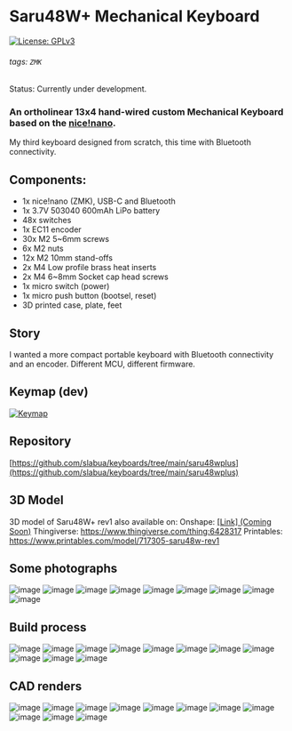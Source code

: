 # Saru48W+ Mechanical Keyboard
[![License: GPLv3][GPLimg]][GPLurl]
###### tags: `ZMK`
Status: Currently under development.

### An ortholinear 13x4 hand-wired custom Mechanical Keyboard based on the [nice!nano](https://nicekeyboards.com/nice-nano).


My third keyboard designed from scratch, this time with Bluetooth connectivity.

## Components:
- 1x nice!nano (ZMK), USB-C and Bluetooth
- 1x 3.7V 503040 600mAh LiPo battery
- 48x switches
- 1x EC11 encoder
- 30x M2 5~6mm screws
- 6x M2 nuts
- 12x M2 10mm stand-offs
- 2x M4 Low profile brass heat inserts
- 2x M4 6~8mm Socket cap head screws
- 1x micro switch (power)
- 1x micro push button (bootsel, reset)
- 3D printed case, plate, feet

## Story
I wanted a more compact portable keyboard with Bluetooth connectivity and an encoder.
Different MCU, different firmware.

## Keymap (dev)
[![Keymap](https://github.com/slabua/zmk-config-saru48wplus/assets/1002978/47443eeb-35fa-4d99-ad9e-d1c6b2842979)](http://www.keyboard-layout-editor.com/#/gists/8c13f3b0b67861c5a3c0984de046201e)

## Repository
[https://github.com/slabua/keyboards/tree/main/saru48wplus](https://github.com/slabua/keyboards/tree/main/saru48wplus)

## 3D Model
3D model of Saru48W+ rev1 also available on:
Onshape: [[Link] (Coming Soon)](TODO)
Thingiverse: https://www.thingiverse.com/thing:6428317
Printables: https://www.printables.com/model/717305-saru48w-rev1

## Some photographs
![image](https://github.com/slabua/keyboards/assets/1002978/a5bd9e83-073a-483c-a24f-62efe0b918cd)
![image](https://github.com/slabua/keyboards/assets/1002978/f49a0240-3b6b-4026-83d5-b066946d8653)
![image](https://github.com/slabua/keyboards/assets/1002978/4909f4bc-c54f-4fd0-8d46-6a991f3022b0)
![image](https://github.com/slabua/keyboards/assets/1002978/507086c0-2434-46b4-9895-2915bd90a5b4)
![image](https://github.com/slabua/keyboards/assets/1002978/ec63af61-1834-47b2-b52e-2c3dc2776028)
![image](https://github.com/slabua/keyboards/assets/1002978/68b39e60-23fe-428d-97f7-c1831a34353e)
![image](https://github.com/slabua/keyboards/assets/1002978/eb7e915e-3f75-4404-a5ff-04dee946ad00)
![image](https://github.com/slabua/keyboards/assets/1002978/66bf642f-73ea-4aff-ad66-26168b467b67)
![image](https://github.com/slabua/keyboards/assets/1002978/5772218a-c72a-4ff7-82b5-11c6da3855b8)

## Build process
![image](https://github.com/slabua/keyboards/assets/1002978/4cb58867-4efb-459b-8fc5-4519719de89d)
![image](https://github.com/slabua/keyboards/assets/1002978/1f6ed8eb-f309-4f92-8630-cf080be857bd)
![image](https://github.com/slabua/keyboards/assets/1002978/72562a47-c6ce-4149-a67e-fd9e0815cccc)
![image](https://github.com/slabua/keyboards/assets/1002978/c5dc17f5-4c2b-4866-a793-8522ba32f32f)
![image](https://github.com/slabua/keyboards/assets/1002978/48c1e632-7061-40fe-8ccf-b8a7dee6eccb)
![image](https://github.com/slabua/keyboards/assets/1002978/71fa9056-d028-4f55-b223-708044b61f55)
![image](https://github.com/slabua/keyboards/assets/1002978/5afb5978-1475-47a2-a93f-7f73b37c3482)
![image](https://github.com/slabua/keyboards/assets/1002978/0a1f60c0-bd9b-416b-9306-67cfc989f138)
![image](https://github.com/slabua/keyboards/assets/1002978/6048e3d2-e3a7-498c-ac15-4242738d67bd)
![image](https://github.com/slabua/keyboards/assets/1002978/22d0a000-4006-4e3c-87f2-9bbd0ea39a78)
![image](https://github.com/slabua/keyboards/assets/1002978/6af41eae-44f1-45a7-92e6-69686196d07a)

## CAD renders
![image](https://github.com/slabua/keyboards/assets/1002978/34a0c4af-2874-478f-8691-2435aa4db40b)
![image](https://github.com/slabua/keyboards/assets/1002978/ca5a989d-b058-4dcb-90f2-2794bed38031)
![image](https://github.com/slabua/keyboards/assets/1002978/e11b33e0-69f9-4d44-a6ed-b6f49e34ee32)
![image](https://github.com/slabua/keyboards/assets/1002978/418ac9e8-8479-447b-ad82-dce737118230)
![image](https://github.com/slabua/keyboards/assets/1002978/e86b5576-2b9e-4b11-97dd-50dcce049ead)
![image](https://github.com/slabua/keyboards/assets/1002978/c9a6e2da-4a2b-43ba-888f-823e35cdd76c)
![image](https://github.com/slabua/keyboards/assets/1002978/a452c634-908b-4584-8f8d-2f23238ab288)
![image](https://github.com/slabua/keyboards/assets/1002978/926a12e7-d7d5-4f7c-86de-de1f53136a80)
![image](https://github.com/slabua/keyboards/assets/1002978/de7f0d18-ddb0-455a-a9a4-63d25c561b50)
![image](https://github.com/slabua/keyboards/assets/1002978/2d0a5caf-954d-4453-8e25-461f2514f6d8)
![image](https://github.com/slabua/keyboards/assets/1002978/5eaf283f-508b-4ece-9901-e120ef4a7bdf)


[GPLimg]: https://img.shields.io/badge/License-GPLv3-blue.svg
[GPLurl]: https://www.gnu.org/licenses/gpl-3.0

